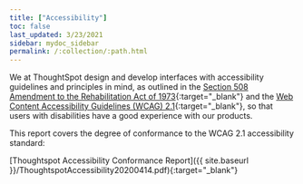 ```yaml
---
title: ["Accessibility"]
toc: false
last_updated: 3/23/2021
sidebar: mydoc_sidebar
permalink: /:collection/:path.html
---
```


We at ThoughtSpot design and develop interfaces with accessibility guidelines and principles in mind, as outlined in the [Section 508 Amendment to the Rehabilitation Act of 1973](https://www.section508.gov/manage/laws-and-policies){:target="_blank"} and the [Web Content Accessibility Guidelines (WCAG) 2.1](https://www.w3.org/TR/WCAG21/){:target="_blank"}, so that users with disabilities have a good experience with our products.

This report covers the degree of conformance to the WCAG 2.1 accessibility standard:

   [Thoughtspot Accessibility Conformance Report]({{ site.baseurl }}/ThoughtspotAccessibility20200414.pdf){:target="_blank"}
